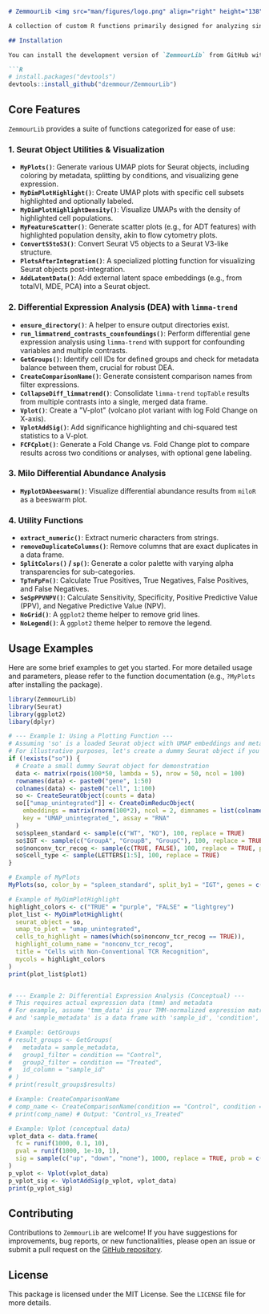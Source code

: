 ````markdown
# ZemmourLib <img src="man/figures/logo.png" align="right" height="138" />

A collection of custom R functions primarily designed for analyzing single-cell RNA-seq, especially useful with [Seurat](https://satijalab.org/seurat/) objects. It includes utilities for UMAP visualization, differential expression analysis with `limma-trend`, and other data processing tasks.

## Installation

You can install the development version of `ZemmourLib` from GitHub with `devtools`:

```R
# install.packages("devtools")
devtools::install_github("dzemmour/ZemmourLib")
````

## Core Features

`ZemmourLib` provides a suite of functions categorized for ease of use:

### 1\. Seurat Object Utilities & Visualization

  * **`MyPlots()`**: Generate various UMAP plots for Seurat objects, including coloring by metadata, splitting by conditions, and visualizing gene expression.
  * **`MyDimPlotHighlight()`**: Create UMAP plots with specific cell subsets highlighted and optionally labeled.
  * **`MyDimPlotHighlightDensity()`**: Visualize UMAPs with the density of highlighted cell populations.
  * **`MyFeatureScatter()`**: Generate scatter plots (e.g., for ADT features) with highlighted population density, akin to flow cytometry plots.
  * **`ConvertS5toS3()`**: Convert Seurat V5 objects to a Seurat V3-like structure.
  * **`PlotsAfterIntegration()`**: A specialized plotting function for visualizing Seurat objects post-integration.
  * **`AddLatentData()`**: Add external latent space embeddings (e.g., from totalVI, MDE, PCA) into a Seurat object.

### 2\. Differential Expression Analysis (DEA) with `limma-trend`

  * **`ensure_directory()`**: A helper to ensure output directories exist.
  * **`run_limmatrend_contrasts_counfoundings()`**: Perform differential gene expression analysis using `limma-trend` with support for confounding variables and multiple contrasts.
  * **`GetGroups()`**: Identify cell IDs for defined groups and check for metadata balance between them, crucial for robust DEA.
  * **`CreateComparisonName()`**: Generate consistent comparison names from filter expressions.
  * **`CollapseDiff_limmatrend()`**: Consolidate `limma-trend` `topTable` results from multiple contrasts into a single, merged data frame.
  * **`Vplot()`**: Create a "V-plot" (volcano plot variant with log Fold Change on X-axis).
  * **`VplotAddSig()`**: Add significance highlighting and chi-squared test statistics to a V-plot.
  * **`FCFCplot()`**: Generate a Fold Change vs. Fold Change plot to compare results across two conditions or analyses, with optional gene labeling.

### 3\. Milo Differential Abundance Analysis

  * **`MyplotDAbeeswarm()`**: Visualize differential abundance results from `miloR` as a beeswarm plot.

### 4\. Utility Functions

  * **`extract_numeric()`**: Extract numeric characters from strings.
  * **`removeDuplicateColumns()`**: Remove columns that are exact duplicates in a data frame.
  * **`SplitColors()` / `sp()`**: Generate a color palette with varying alpha transparencies for sub-categories.
  * **`TpTnFpFn()`**: Calculate True Positives, True Negatives, False Positives, and False Negatives.
  * **`SeSpPPVNPV()`**: Calculate Sensitivity, Specificity, Positive Predictive Value (PPV), and Negative Predictive Value (NPV).
  * **`NoGrid()`**: A `ggplot2` theme helper to remove grid lines.
  * **`NoLegend()`**: A `ggplot2` theme helper to remove the legend.

## Usage Examples

Here are some brief examples to get you started. For more detailed usage and parameters, please refer to the function documentation (e.g., `?MyPlots` after installing the package).

```r
library(ZemmourLib)
library(Seurat)
library(ggplot2)
libary(dplyr)

# --- Example 1: Using a Plotting Function ---
# Assuming 'so' is a loaded Seurat object with UMAP embeddings and metadata
# For illustrative purposes, let's create a dummy Seurat object if you don't have one ready
if (!exists("so")) {
  # Create a small dummy Seurat object for demonstration
  data <- matrix(rpois(100*50, lambda = 5), nrow = 50, ncol = 100)
  rownames(data) <- paste0("gene", 1:50)
  colnames(data) <- paste0("cell", 1:100)
  so <- CreateSeuratObject(counts = data)
  so[["umap_unintegrated"]] <- CreateDimReducObject(
    embeddings = matrix(rnorm(100*2), ncol = 2, dimnames = list(colnames(so), c("UMAP_1", "UMAP_2"))),
    key = "UMAP_unintegrated_", assay = "RNA"
  )
  so$spleen_standard <- sample(c("WT", "KO"), 100, replace = TRUE)
  so$IGT <- sample(c("GroupA", "GroupB", "GroupC"), 100, replace = TRUE)
  so$nonconv_tcr_recog <- sample(c(TRUE, FALSE), 100, replace = TRUE, prob = c(0.2, 0.8))
  so$cell_type <- sample(LETTERS[1:5], 100, replace = TRUE)
}

# Example of MyPlots
MyPlots(so, color_by = "spleen_standard", split_by1 = "IGT", genes = c("gene1", "gene2"))

# Example of MyDimPlotHighlight
highlight_colors <- c("TRUE" = "purple", "FALSE" = "lightgrey")
plot_list <- MyDimPlotHighlight(
  seurat_object = so,
  umap_to_plot = "umap_unintegrated",
  cells_to_highlight = names(which(so$nonconv_tcr_recog == TRUE)),
  highlight_column_name = "nonconv_tcr_recog",
  title = "Cells with Non-Conventional TCR Recognition",
  mycols = highlight_colors
)
print(plot_list$plot1)


# --- Example 2: Differential Expression Analysis (Conceptual) ---
# This requires actual expression data (tmm) and metadata
# For example, assume 'tmm_data' is your TMM-normalized expression matrix
# and 'sample_metadata' is a data frame with 'sample_id', 'condition', 'batch' columns.

# Example: GetGroups
# result_groups <- GetGroups(
#   metadata = sample_metadata,
#   group1_filter = condition == "Control",
#   group2_filter = condition == "Treated",
#   id_column = "sample_id"
# )
# print(result_groups$results)

# Example: CreateComparisonName
# comp_name <- CreateComparisonName(condition == "Control", condition == "Treated")
# print(comp_name) # Output: "Control_vs_Treated"

# Example: Vplot (conceptual data)
vplot_data <- data.frame(
  fc = runif(1000, 0.1, 10),
  pval = runif(1000, 1e-10, 1),
  sig = sample(c("up", "down", "none"), 1000, replace = TRUE, prob = c(0.05, 0.05, 0.9))
)
p_vplot <- Vplot(vplot_data)
p_vplot_sig <- VplotAddSig(p_vplot, vplot_data)
print(p_vplot_sig)
```

## Contributing

Contributions to `ZemmourLib` are welcome\! If you have suggestions for improvements, bug reports, or new functionalities, please open an issue or submit a pull request on the [GitHub repository](https://www.google.com/search?q=https://github.com/dzemmour/ZemmourLib).

## License

This package is licensed under the MIT License. See the `LICENSE` file for more details.

````
